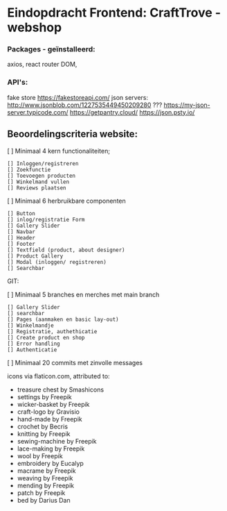 # Eindopdracht Frontend: CraftTrove - webshop

### Packages - geïnstalleerd: 
axios, react router DOM, 

### API's: 

fake store https://fakestoreapi.com/
json servers: http://www.jsonblob.com/1227535449450209280 ???
https://my-json-server.typicode.com/
https://getpantry.cloud/
https://json.psty.io/


## Beoordelingscriteria website:

[ ] Minimaal 4 kern functionaliteiten;

    [] Inloggen/registreren
    [] Zoekfunctie
    [] Toevoegen producten
    [] Winkelmand vullen
    [] Reviews plaatsen

[ ] Minimaal 6 herbruikbare componenten
    
    [] Button
    [] inlog/registratie Form
    [] Gallery Slider
    [] Navbar
    [] Header
    [] Footer
    [] Textfield (product, about designer)
    [] Product Gallery
    [] Modal (inloggen/ registreren)
    [] Searchbar


GIT:

[ ] Minimaal 5 branches en merches met main branch

    [] Gallery Slider
    [] searchbar
    [] Pages (aanmaken en basic lay-out)
    [] Winkelmandje
    [] Registratie, authethicatie
    [] Create product en shop
    [] Error handling
    [] Authenticatie

[ ] Minimaal 20 commits met zinvolle messages


icons via flaticon.com, attributed to:
   - treasure chest by Smashicons
   - settings by Freepik
   - wicker-basket by Freepik
   - craft-logo by Gravisio
   - hand-made by Freepik
   - crochet by Becris
   - knitting by Freepik
   - sewing-machine by Freepik
   - lace-making by Freepik
   - wool by Freepik
   - embroidery by Eucalyp
   - macrame by Freepik
   - weaving by Freepik
   - mending by Freepik
   - patch by Freepik
   - bed by Darius Dan